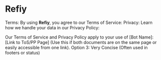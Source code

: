 # Refiy

Terms: By using __Refiy__, you agree to our Terms of Service: 
Privacy: Learn how we handle your data in our Privacy Policy:

Our Terms of Service and Privacy Policy apply to your use of [Bot Name]: [Link to ToS/PP Page] (Use this if both documents are on the same page or easily accessible from one link).
Option 3: Very Concise (Often used in footers or status)
